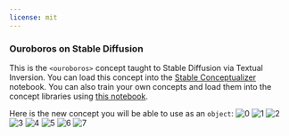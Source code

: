 ```yaml
---
license: mit
---
```

### Ouroboros on Stable Diffusion
This is the `<ouroboros>` concept taught to Stable Diffusion via Textual Inversion. You can load this concept into the [Stable Conceptualizer](https://colab.research.google.com/github/huggingface/notebooks/blob/main/diffusers/stable_conceptualizer_inference.ipynb) notebook. You can also train your own concepts and load them into the concept libraries using [this notebook](https://colab.research.google.com/github/huggingface/notebooks/blob/main/diffusers/sd_textual_inversion_training.ipynb).

Here is the new concept you will be able to use as an `object`:
![<ouroboros> 0](https://huggingface.co/sd-concepts-library/ouroboros/resolve/main/concept_images/3.jpeg)
![<ouroboros> 1](https://huggingface.co/sd-concepts-library/ouroboros/resolve/main/concept_images/6.jpeg)
![<ouroboros> 2](https://huggingface.co/sd-concepts-library/ouroboros/resolve/main/concept_images/0.jpeg)
![<ouroboros> 3](https://huggingface.co/sd-concepts-library/ouroboros/resolve/main/concept_images/7.jpeg)
![<ouroboros> 4](https://huggingface.co/sd-concepts-library/ouroboros/resolve/main/concept_images/5.jpeg)
![<ouroboros> 5](https://huggingface.co/sd-concepts-library/ouroboros/resolve/main/concept_images/1.jpeg)
![<ouroboros> 6](https://huggingface.co/sd-concepts-library/ouroboros/resolve/main/concept_images/2.jpeg)
![<ouroboros> 7](https://huggingface.co/sd-concepts-library/ouroboros/resolve/main/concept_images/4.jpeg)

